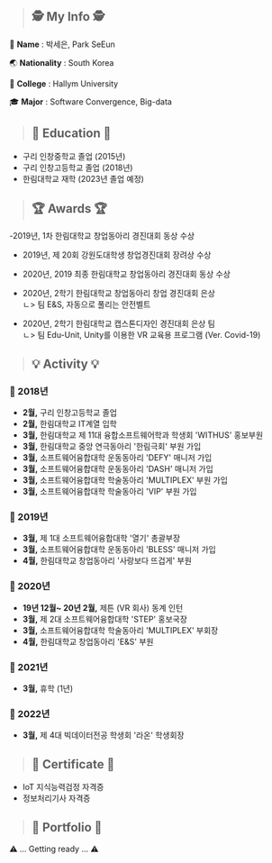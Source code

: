 > ## 🕵️ My Info 🕵️

👧 **Name** : 박세은, Park SeEun


🌏 **Nationality** : South Korea

🏫 **College** : Hallym University

🎓 **Major** : Software Convergence, Big-data 


> ## 	🏫 Education 🏫
- 구리 인창중학교 졸업 (2015년)   
- 구리 인창고등학교 졸업 (2018년)   
- 한림대학교 재학 (2023년 졸업 예정)

> ## 🏆 Awards 🏆
-2019년, 1차 한림대학교 창업동아리 경진대회 동상 수상
- 2019년, 제 20회 강원도대학생 창업경진대회 장려상 수상
- 2020년, 2019 최종 한림대학교 창업동아리 경진대회 동상 수상
- 2020년, 2학기 한림대학교 창업동아리 창업 경진대회 은상   
   ㄴ> 팀 E&S, 자동으로 풀리는 안전벨트   
  
  
- 2020년, 2학기 한림대학교 캡스톤디자인 경진대회 은상 팀   
   ㄴ> 팀 Edu-Unit, Unity를 이용한 VR 교육용 프로그램 (Ver. Covid-19)   
  

> ## 💡 Activity 💡
### 📅 2018년   
- **2월,** 구리 인창고등학교 졸업
- **2월,** 한림대학교 IT계열 입학
- **3월,** 한림대학교 제 11대 융합소프트웨어학과 학생회 'WITHUS' 홍보부원
- **3월,** 한림대학교 중앙 연극동아리 '한림극회' 부원 가입   
- **3월,** 소프트웨어융합대학 운동동아리 'DEFY' 매니저 가입    
- **3월,** 소프트웨어융합대학 운동동아리 'DASH' 매니저 가입   
- **3월,** 소프트웨어융합대학 학술동아리 'MULTIPLEX' 부원 가입   
- **3월,** 소프트웨어융합대학 학술동아리 'VIP' 부원 가입     

### 📅 2019년
- **3월,** 제 1대 소프트웨어융합대학 '열기' 총괄부장   
- **3월,** 소프트웨어융합대학 운동동아리 'BLESS' 매니저 가입   
- **4월,** 한림대학교 창업동아리 '사랑보다 뜨겁게' 부원    

### 📅 2020년
- **19년 12월~ 20년 2월,** 제튼 (VR 회사) 동계 인턴   
- **3월,** 제 2대 소프트웨어융합대학 'STEP' 홍보국장
- **3월,** 소프트웨어융합대학 학술동아리 'MULTIPLEX' 부회장
- **4월,** 한림대학교 창업동아리 'E&S' 부원   

### 📅 2021년
- **3월,** 휴학 (1년)

### 📅 2022년
- **3월,** 제 4대 빅데이터전공 학생회 '라온' 학생회장   
   


> ## 💯 Certificate 💯
 - IoT 지식능력검정 자격증
 - 정보처리기사 자격증   

> ## 📂 Portfolio 📂   
⚠️ ... Getting ready ... ⚠️
